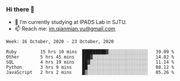 ### Hi there 👋

- 🔭 I’m currently studying at IPADS Lab in SJTU.
- 📫 Reach me: im.qianmian.yu@gmail.com

<!--START_SECTION:waka-->
```text
Week: 16 October, 2020 - 23 October, 2020

Ruby         15 hrs 10 mins  █████████▓░░░░░░░░░░░░░░░   39.09 % 
Other        5 hrs 45 mins   ███▓░░░░░░░░░░░░░░░░░░░░░   14.82 % 
SQL          4 hrs 19 mins   ██▓░░░░░░░░░░░░░░░░░░░░░░   11.14 % 
Python       3 hrs 9 mins    ██░░░░░░░░░░░░░░░░░░░░░░░   08.12 % 
JavaScript   2 hrs 2 mins    █▒░░░░░░░░░░░░░░░░░░░░░░░   05.26 % 
```
<!--END_SECTION:waka-->

<!--
**yqmmm/yqmmm** is a ✨ _special_ ✨ repository because its `README.md` (this file) appears on your GitHub profile.

Here are some ideas to get you started:

- 🔭 I’m currently working on ...
- 🌱 I’m currently learning ...
- 👯 I’m looking to collaborate on ...
- 🤔 I’m looking for help with ...
- 💬 Ask me about ...
- 📫 How to reach me: ...
- 😄 Pronouns: ...
- ⚡ Fun fact: ...
-->
